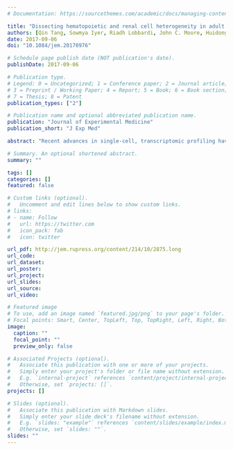 ```yaml
---
# Documentation: https://sourcethemes.com/academic/docs/managing-content/

title: "Dissecting hematopoietic and renal cell heterogeneity in adult zebrafish at single-cell resolution using RNA sequencing"
authors: [Qin Tang, Sowmya Iyer, Riadh Lobbardi, John C. Moore, Huidong Chen, Caleb Lareau, Christine Hebert, McKenzie L. Shaw, Cyril Neftel, Mario L. Suva, Craig J. Ceol, Andre Bernards, Martin Aryee, Luca Pinello, Iain A. Drummond and David M. Langenau ]
date: 2017-09-06
doi: "10.1084/jem.20170976"

# Schedule page publish date (NOT publication's date).
publishDate: 2017-09-06

# Publication type.
# Legend: 0 = Uncategorized; 1 = Conference paper; 2 = Journal article;
# 3 = Preprint / Working Paper; 4 = Report; 5 = Book; 6 = Book section;
# 7 = Thesis; 8 = Patent
publication_types: ["2"]

# Publication name and optional abbreviated publication name.
publication: "Journal of Experimental Medicine"
publication_short: "J Exp Med"

abstract: "Recent advances in single-cell, transcriptomic profiling have provided unprecedented access to investigate cell heterogeneity during tissue and organ development. In this study, we used massively parallel, single-cell RNA sequencing to define cell heterogeneity within the zebrafish kidney marrow, constructing a comprehensive molecular atlas of definitive hematopoiesis and functionally distinct renal cells found in adult zebrafish. Because our method analyzed blood and kidney cells in an unbiased manner, our approach was useful in characterizing immune-cell deficiencies within DNA–protein kinase catalytic subunit (prkdc), interleukin-2 receptor γ a (il2rga), and double-homozygous–mutant fish, identifying blood cell losses in T, B, and natural killer cells within specific genetic mutants. Our analysis also uncovered novel cell types, including two classes of natural killer immune cells, classically defined and erythroid-primed hematopoietic stem and progenitor cells, mucin-secreting kidney cells, and kidney stem/progenitor cells. In total, our work provides the first, comprehensive, single-cell, transcriptomic analysis of kidney and marrow cells in the adult zebrafish."

# Summary. An optional shortened abstract.
summary: ""

tags: []
categories: []
featured: false

# Custom links (optional).
#   Uncomment and edit lines below to show custom links.
# links:
# - name: Follow
#   url: https://twitter.com
#   icon_pack: fab
#   icon: twitter

url_pdf: http://jem.rupress.org/content/214/10/2875.long
url_code:
url_dataset:
url_poster:
url_project:
url_slides:
url_source:
url_video:

# Featured image
# To use, add an image named `featured.jpg/png` to your page's folder. 
# Focal points: Smart, Center, TopLeft, Top, TopRight, Left, Right, BottomLeft, Bottom, BottomRight.
image:
  caption: ""
  focal_point: ""
  preview_only: false

# Associated Projects (optional).
#   Associate this publication with one or more of your projects.
#   Simply enter your project's folder or file name without extension.
#   E.g. `internal-project` references `content/project/internal-project/index.md`.
#   Otherwise, set `projects: []`.
projects: []

# Slides (optional).
#   Associate this publication with Markdown slides.
#   Simply enter your slide deck's filename without extension.
#   E.g. `slides: "example"` references `content/slides/example/index.md`.
#   Otherwise, set `slides: ""`.
slides: ""
---
```

